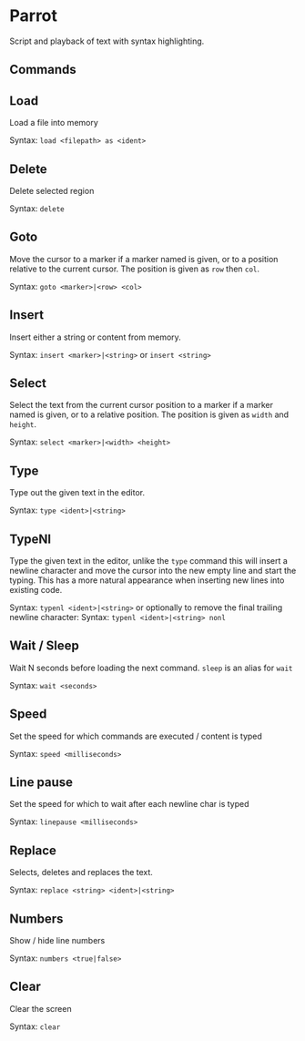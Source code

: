 # Parrot

Script and playback of text with syntax highlighting.

## Commands

## Load

Load a file into memory

Syntax: `load <filepath> as <ident>`

## Delete

Delete selected region

Syntax: `delete`

## Goto

Move the cursor to a marker if a marker named is given, or to a position
relative to the current cursor. The position is given as `row` then `col`.

Syntax: `goto <marker>|<row> <col>`

## Insert

Insert either a string or content from memory.

Syntax: `insert <marker>|<string>` or `insert <string>`

## Select

Select the text from the current cursor position to a marker if a marker named is given, or to a relative position.
The position is given as `width` and `height`.

Syntax: `select <marker>|<width> <height>`
            
## Type

Type out the given text in the editor.

Syntax: `type <ident>|<string>`

## TypeNl

Type the given text in the editor, unlike the `type` command this will insert a
newline character and move the cursor into the new empty line and start the
typing.
This has a more natural appearance when inserting new lines into existing code.

Syntax: `typenl <ident>|<string>`
or optionally to remove the final trailing newline character:
Syntax: `typenl <ident>|<string> nonl`

## Wait / Sleep

Wait N seconds before loading the next command.
`sleep` is an alias for `wait`

Syntax: `wait <seconds>`

## Speed

Set the speed for which commands are executed / content is typed

Syntax: `speed <milliseconds>`

## Line pause

Set the speed for which to wait after each newline char is typed

Syntax: `linepause <milliseconds>`
            
## Replace

Selects, deletes and replaces the text.

Syntax: `replace <string> <ident>|<string>`

## Numbers

Show / hide line numbers

Syntax: `numbers <true|false>`

## Clear

Clear the screen

Syntax: `clear`
